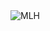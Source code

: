 <img src="https://media-exp1.licdn.com/dms/image/C4D22AQGIAkhij7Qb7w/feedshare-shrink_800-alternative/0/1610217008289?e=1613606400&v=beta&t=bHRkMzlaidBVazjmPp9gqvzEWG7ZpiGM36bg1KoqNCc" alt="MLH" >

